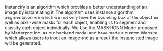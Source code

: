 Instancify is an algorithm which provides a better understanding of an image by instantiating it. The algorithm uses instance algorithm segmentation via which we not only have the bounding box of the object as well as pixel-wise masks for each object, enabling us to segment and classify
each object individually.
We Use the MASK-RCNN Model proposed by Matterport Inc. as our backend model and have made a custom Website which allows users to input an image and as a result the instanciated image will be generated.
